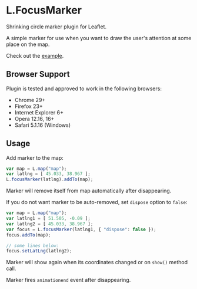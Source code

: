 L.FocusMarker
=============

Shrinking circle marker plugin for Leaflet.

A simple marker for use when you want to draw the user's attention at some place on the map.

Check out the [example](http://keta.io/L.FocusMarker/example.html).

Browser Support
---------------

Plugin is tested and approved to work in the following browsers:

* Chrome 29+
* Firefox 23+
* Internet Explorer 6+
* Opera 12.16, 16+
* Safari 5.1.16 (Windows)

Usage
-----

Add marker to the map:

```js
var map = L.map("map");
var latlng = [ 45.033, 38.967 ];
L.focusMarker(latlng).addTo(map);
```

Marker will remove itself from map automatically after disappearing.

If you do not want marker to be auto-removed, set `dispose` option to `false`:

```js
var map = L.map("map");
var latlng1 = [ 51.505, -0.09 ];
var latlng2 = [ 45.033, 38.967 ];
var focus = L.focusMarker(latlng1, { "dispose": false });
focus.addTo(map);

// some lines below:
focus.setLatLng(latlng2);

```

Marker will show again when its coordinates changed or on `show()` method call.

Marker fires `animationend` event after disappearing.
